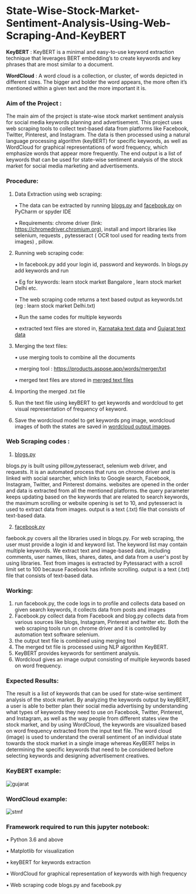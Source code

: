 # State-Wise-Stock-Market-Sentiment-Analysis-Using-Web-Scraping-And-KeyBERT

**KeyBERT** :  KeyBERT is a minimal and easy-to-use keyword extraction technique that leverages BERT embedding’s to create keywords and key phrases that are most similar to a document.

**WordCloud** : A word cloud is a collection, or cluster, of words depicted in different sizes. The bigger and bolder the word appears, the more often it’s mentioned within a given text and the more important it is.

### Aim of the Project :

The main aim of the project is state-wise stock market sentiment analysis for social media keywords planning and advertisement. This project uses web scraping tools to collect text-based data from platforms like Facebook, Twitter, Pinterest, and Instagram. The data is then processed using a natural language processing algorithm (keyBERT) for specific keywords, as well as WordCloud for graphical representations of word frequency, which emphasize words that appear more frequently. The end output is a list of keywords that can be used for state-wise sentiment analysis of the stock market for social media marketing and advertisements.

### Procedure:
1. Data Extraction using web scraping:

    •	The data can be extracted by running [blogs.py](https://github.com/TarunG1122/State-Wise-Stock-market-Sentiment-Analysis-Using-Web-Scraping-And-KeyBERT/blob/main/web%20scraping%20codes/blogs.py) and [facebook.py](https://github.com/TarunG1122/State-Wise-Stock-market-Sentiment-Analysis-Using-Web-Scraping-And-KeyBERT/blob/main/web%20scraping%20codes/facebook.py) on PyCharm or spyder IDE
  
    •	Requirements: chrome driver (link: https://chromedriver.chromium.org), install and import libraries like selenium, requests , pytesseract ( OCR tool used for reading texts from images) , pillow.
   
2. Running web scraping code:

    •	In facebook.py add your login id, password and keywords. In blogs.py add keywords and run

    •	Eg for keywords: learn stock market Bangalore , learn stock market Delhi etc.

    •	The web scraping code returns a text based output as keywords.txt (eg : learn stock market Delhi.txt)

    •	Run the same codes for multiple keywords 

    •	extracted text files are stored in, [Karnataka text data](https://github.com/TarunG1122/State-Wise-Stock-market-Sentiment-Analysis-Using-Web-Scraping-And-KeyBERT/tree/main/karnataka%20web%20data%20extracted%20using%20web%20scraping) and [Gujarat text data](https://github.com/TarunG1122/State-Wise-Stock-market-Sentiment-Analysis-Using-Web-Scraping-And-KeyBERT/tree/main/gujarat%20web%20data%20extracted%20using%20web%20scraping)

3. Merging the text files:

    •	use merging tools to combine all the documents

    •	merging tool  : https://products.aspose.app/words/merger/txt

    •	merged text files are stored in [merged text files](https://github.com/TarunG1122/State-Wise-Stock-market-Sentiment-Analysis-Using-Web-Scraping-And-KeyBERT/tree/main/merged%20text%20files)

4. Importing the merged .txt file

5. Run the text file using keyBERT to get keywords and wordcloud to get visual representation of frequency of keyword.

6. Save the wordcloud model to get keywords png image, wordcloud images of both the states are saved in [wordcloud output images](https://github.com/TarunG1122/State-Wise-Stock-market-Sentiment-Analysis-Using-Web-Scraping-And-KeyBERT/tree/main/wordcloud%20output%20images).


### Web Scraping codes :

1. [blogs.py](https://github.com/TarunG1122/State-Wise-Stock-market-Sentiment-Analysis-Using-Web-Scraping-And-KeyBERT/blob/main/web%20scraping%20codes/blogs.py)

blogs.py is built using pillow,pytesseract, selenium web driver, and requests. It is an automated process that runs on chrome driver and is linked with social searcher, which links to Google search, Facebook, Instagram, Twitter, and Pinterest domains. websites are opened in the order and data is extracted from all the mentioned platforms. the query parameter keeps updating based on the keywords that are related to search keywords, the maximum scrolling or website opening is set to 10, and pytesseract is used to extract data from images. output is a text (.txt) file that consists of text-based data.

2. [facebook.py](https://github.com/TarunG1122/State-Wise-Stock-market-Sentiment-Analysis-Using-Web-Scraping-And-KeyBERT/blob/main/web%20scraping%20codes/facebook.py)

faebook.py covers all the libraries used in blogs.py. For web scraping, the user must provide a login id and keyword list. The keyword list may contain multiple keywords. We extract text and image-based data, including comments, user names, likes, shares, dates, and data from a user's post by using libraries. Text from images is extracted by Pytessaract with a scroll limit set to 100 because Facebook has infinite scrolling. output is a text (.txt) file that consists of text-based data.




### Working:

1.	run facebook.py, the code logs in to profile and collects data based on given search keywords, it collects data from posts and images 
2.	Facebook.py collect data from Facebook and blog.py collects data from various sources like blogs, Instagram, Pinterest and twitter etc. Both the web scraping tools run on chrome driver and it is controlled by automation text software selenium. 
3.	the output text file is combined using merging tool
4.	The merged txt file is processed using NLP algorithm KeyBERT.
5.	KeyBERT provides keywords for sentiment analysis.
6.	Wordcloud gives an image output consisting of multiple keywords based on word frequency.

### Expected Results:

The result is a list of keywords that can be used for state-wise sentiment analysis of the stock market. By analyzing the keywords output by keyBERT, a user is able to better plan their social media advertising by understanding what types of keywords they need to use on Facebook, Twitter, Pinterest, and Instagram, as well as the way people from different states view the stock market, and by using WordCloud, the keywords are visualized based on word frequency extracted from the input text file. The word cloud (image) is used to understand the overall sentiment of an individual state towards the stock market in a single image whereas KeyBERT helps in determining the specific keywords that need to be considered before selecting keywords and designing advertisement creatives.

### KeyBERT example:




![gujarat](https://user-images.githubusercontent.com/114280399/192149188-49cddf51-0182-490f-aef0-19b583723e82.png)

### WordCloud example:




![stmf](https://user-images.githubusercontent.com/114280399/192149242-57194866-0272-4b18-8ab9-ced84cb8a3cf.png)

### Framework required to run this jupyter notebook:

•	Python 3.6 and above

•	Matplotlib for visualization

•	keyBERT for keywords extraction

•	WordCloud for graphical representation of keywords with high frequency

•	Web scraping code blogs.py and facebook.py











